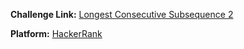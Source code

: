 **Challenge Link:** [Longest Consecutive Subsequence 2](https://www.hackerrank.com/contests/90-days-of-coding/challenges/longest-consecutive-subsequence-2-1/)

**Platform:** [HackerRank](https://hackerrank.com/)
